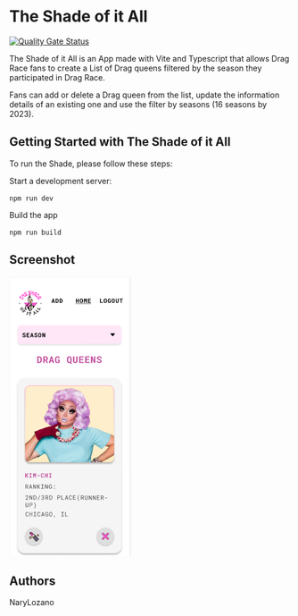# The Shade of it All

[![Quality Gate Status](https://sonarcloud.io/api/project_badges/measure?project=isdi-coders-2023_Nary-Lozano-Final-Project-front-202304-bcn&metric=alert_status)](https://sonarcloud.io/summary/new_code?id=isdi-coders-2023_Nary-Lozano-Final-Project-front-202304-bcn)

The Shade of it All is an App made with Vite and Typescript that allows Drag Race fans to create a List of Drag queens filtered by the season they participated in Drag Race.

Fans can add or delete a Drag queen from the list, update the information details of an existing one and use the filter by seasons (16 seasons by 2023).

## Getting Started with The Shade of it All

To run the Shade, please follow these steps:

Start a development server:

```
npm run dev
```

Build the app

```
npm run build
```

## Screenshot

![List page the Shade](./public/media/the-shade.png)

## Authors

NaryLozano
